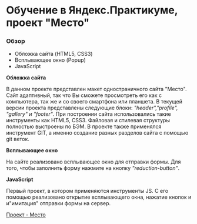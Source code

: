 # Обучение в Яндекс.Практикуме, проект "Место"

### Обзор
* Обложка сайта (HTML5, CSS3)
* Всплывающее окно (Popup)
* JavaScript

**Обложка сайта**

В данном проекте представлен макет одностраничного сайта "Место". Сайт адаптивный, так что Вы сможете просмотреть его как с компьютера, так же и со своего смартфона или планшета. В текущей версии проекта представлены следующие блоки: _"header","profile", "gallery" и "footer"_. При построении сайта использовались такие инструменты как HTML5, CSS3. Файловая и стилевая структуры полностью выстроены по БЭМ. В проекте также применялся инструмент GIT, а именно создание разных разделов сайта с помощью git веток. 

**Всплывающее окно**

На сайте реализовано всплывающее окно для отправки формы. Для того, чтобы заполнить форму нажмите на кнопку _"reduction-button"_.

**JavaScript**

Первый проект, в котором применяются инструменты JS. С его помощью реализовано открытие всплывающего окна, нажатие кнопок и и"имитация" отправки формы на сервер.

[Проект - Место]()
